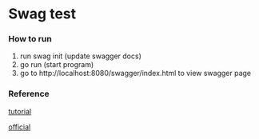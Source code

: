 # Swag test

### How to run
1. run swag init (update swagger docs)
2. go run (start program)
3. go to http://localhost:8080/swagger/index.html to view swagger page

### Reference  
[tutorial](https://blog.logrocket.com/documenting-go-web-apis-with-swag/)

[official](https://github.com/swaggo/swag/blob/master/README_zh-CN.md)
